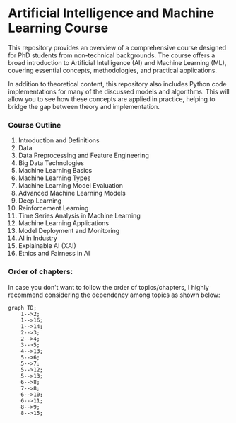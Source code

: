 # Artificial Intelligence and Machine Learning Course

This repository provides an overview of a comprehensive course designed for PhD students from non-technical backgrounds. The course offers a broad introduction to Artificial Intelligence (AI) and Machine Learning (ML), covering essential concepts, methodologies, and practical applications.

In addition to theoretical content, this repository also includes Python code implementations for many of the discussed models and algorithms. This will allow you to see how these concepts are applied in practice, helping to bridge the gap between theory and implementation.

### Course Outline

1. Introduction and Definitions
2. Data
3. Data Preprocessing and Feature Engineering
4. Big Data Technologies
5. Machine Learning Basics
6. Machine Learning Types
7. Machine Learning Model Evaluation
8. Advanced Machine Learning Models
9. Deep Learning
10. Reinforcement Learning
11. Time Series Analysis in Machine Learning
12. Machine Learning Applications
13. Model Deployment and Monitoring
14. AI in Industry
15. Explainable AI (XAI)
16. Ethics and Fairness in AI

### Order of chapters:
In case you don't want to follow the order of topics/chapters, I highly recommend considering the dependency among topics as shown below:

```mermaid
graph TD;
    1-->2;
	1-->16;
	1-->14;
	2-->3;
	2-->4;
	3-->5;
	4-->13;
	5-->6;
	5-->7;
	5-->12;
	5-->13;
	6-->8;
	7-->8;
	6-->10;
	6-->11;
	8-->9;
	8-->15;

    
```